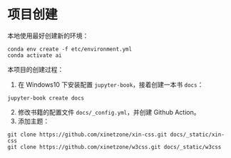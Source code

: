 # 项目创建

本地使用最好创建新的环境：

```shell
conda env create -f etc/environment.yml
conda activate ai
```

本项目的创建过程：

1. 在 Windows10 下安装配置 `jupyter-book`，接着创建一本书 `docs`：

```shell
jupyter-book create docs
```

2. 修改书籍的配置文件 `docs/_config.yml`，并创建 Github Action。
3. 添加主题：

```shell
git clone https://github.com/xinetzone/xin-css.git docs/_static/xin-css
git clone https://github.com/xinetzone/w3css.git docs/_static/w3css
```
